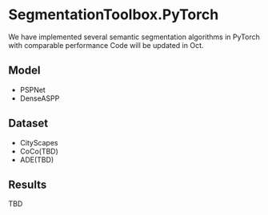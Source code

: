 # SegmentationToolbox.PyTorch
We have implemented several semantic segmentation algorithms in PyTorch with comparable performance
Code will be updated in Oct.
## Model
- PSPNet
- DenseASPP
## Dataset
- CityScapes
- CoCo(TBD)
- ADE(TBD)
## Results
TBD
